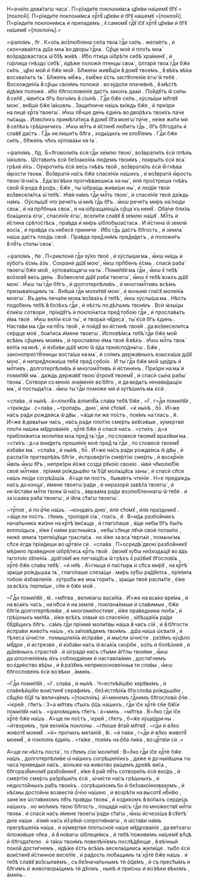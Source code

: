 Н=ача́ло девѧ́тагѡ часа̀ . П=рїиди́те поклони́мсѧ цр҃е́ви на́шемꙋ бг҃ꙋ =[покло́н̾]. П=рїиди́те поклони́мсѧ хрⷭ҇тꙋ̀ цр҃е́ви и҆ бг҃ꙋ на́шемꙋ =[покло́н̾]. П=рїиди́те поклони́мсѧ и҆ припаде́мъ , к̾ самомꙋ̀ гдⷭ҇ꙋ і҆с҃ꙋ хрⷭ҇тꙋ̀ цр҃е́ви и҆ бг҃ꙋ на́шемꙋ =[покло́нъ].=

=ѱало́мъ , п҃г . К=о́ль воз̾лю́блена се́ла твоѧ̀ гдⷭ҇и си́лъ . жела́етъ , и҆ скончава́етсѧ дш҃а моѧ̀ во дворы̀ гдⷭ҇нѧ . Срⷣце моѐ и҆ пло́ть моѧ̀ воз̾ра́довастасѧ ѡ҆́ бз҃ѣ жи́вѣ . И҆́бо пти́ца ѡ҆брѣ́те себѣ̀ хра́минꙋ , и҆ го́рлица гнѣздо̀ себѣ̀ , и҆дѣ́же положѝ птенцы̀ своѧ̀ , ѻ҆лтарѝ твоѧ̀ гдⷭ҇и бж҃е си́лъ , цр҃ю мо́й и҆ бж҃е мо́й . Бл҃же́ни живꙋ́щїи в̾ домꙋ̀ твое́мъ , в̾ вѣ́къ вѣ́ка восхва́лѧтъ тѧ̀ . Бл҃же́нъ мꙋ́жь , є҆мꙋ́же є҆́сть застꙋпле́нїе є҆гѡ̀ ѿ тебѐ . Восхожде́нїѧ в̾ срⷣцы свое́мъ положѝ . во ᲂу҆до́ли плаче́внѣ , в̾ мѣ́стѣ и҆дѣ́же положѝ . и҆́бо бл҃гослове́нїе да́стъ зако́нъ даѧ́и . По́йдꙋтъ ѿ си́лы в̾ си́лꙋ , ꙗ҆ви́тсѧ бг҃ъ богѡ́мъ в̾ сїѡ́нѣ . Гдⷭ҇и бж҃е си́лъ , ᲂу҆слы́ши мл҃твꙋ мою̀ , внꙋшѝ бж҃е і҆а́кѡвль . Защи́тниче на́шъ ви́ждь бж҃е , и҆ при́зри на лицѐ хрⷭ҇та̀ твоегѡ̀ . Ꙗ҆́кѡ лꙋ́чше де́нь є҆ди́нъ во дво́рѣхъ твои́хъ па́че ты́сѧщь . И҆зво́лихъ примѣта́тисѧ в̾ домꙋ̀ бг҃а моегѡ̀ па́че , не́же жи́ти мѝ в̾ се́лѣхъ грѣ́шничихъ . Ꙗ҆́кѡ млⷭ҇ть и҆ и҆́стинꙋ лю́битъ гдⷭ҇ь , бг҃ъ бл҃года́ть и҆ сла́вꙋ да́стъ . Гдⷭ҇ь не лиши́тъ бл҃га , ходѧ́щихъ не ѕло́бїемъ . Гдⷭ҇и бж҃е си́лъ , бл҃же́нъ чл҃къ ᲂу҆пова́ѧи на тѧ̀ .

=ѱало́мъ , п҃д . Б=л҃говоли́лъ є҆сѝ гдⷭ҇и зе́млю твою̀ , воз̾врати́лъ є҆сѝ плѣ́нъ і҆а́кѡвль . Ѡ҆ста́вилъ є҆сѝ без̾зако́нїѧ лю́демъ твои́мъ , покры́лъ є҆сѝ всѧ̀ грѣхѝ и҆́хъ . Оу҆кроти́лъ є҆сѝ ве́сь гнѣ́въ тво́й , воз̾врати́лъ є҆сѝ ѿ́ гнѣва ꙗ҆́рости твоеѧ̀ . Воз̾вратѝ на́съ бж҃е спасе́нїи на́шихъ , и҆ воз̾вратѝ ꙗ҆́рость твою̀ ѿ на́съ . Е҆да̀ во́ вѣки прогнѣ́ваешисѧ на ны̀ , и҆лѝ про́стреши гнѣ́въ сво́й ѿ́ рода в̾ ро́дъ ; Бж҃е , ты̀ ѡ҆бра́щь живи́ши ны̀ , и҆ лю́дїе твоѝ воз̾веселѧ́тсѧ ѡ҆ тебѣ̀ . Ꙗ҆вѝ на́мъ гдⷭ҇и млⷭ҇ть твою̀ , и҆ спасе́нїе твоѐ да́ждь на́мъ . Оу҆слы́шꙋ что̀ рече́тъ ѡ҆ мнѣ̀ гдⷭ҇ь бг҃ъ . ꙗ҆́кѡ рече́тъ ми́ръ на́ люди своѧ̀ , и҆ на прпⷣбныѧ своѧ̀ , и҆ на ѡ҆браща́ющїѧ срⷣца̀ къ немꙋ̀ . Ѻ҆ба́че бли́зъ боѧ́щихсѧ є҆гѡ̀ , спасе́нїе є҆гѡ̀ , всели́ти сла́вꙋ в̾ зе́млю на́шꙋ . Млⷭ҇ть и҆ и҆́стина срѣто́стѣсѧ , пра́вда и҆ ми́ръ ѡ҆блобыза́стасѧ . И҆ и҆́стина ѿ землѝ восїѧ̀ , и҆ пра́вда съ небесѐ прини́че . И҆́бо гдⷭ҇ь да́стъ бл҃гость , и҆ землѧ̀ на́ша да́стъ пло́дъ сво́й . Пра́вда пред̾ ни́мъ пред̾и́детъ , и҆ положи́тъ в̾ пꙋ́ть стопы̀ своѧ̀ .

=ѱало́мъ , п҃е . П=риклонѝ гдⷭ҇и ᲂу҆́хо твоѐ , и҆ ᲂу҆слы́ши мѧ , ꙗ҆́кѡ ни́щь и҆ ᲂу҆бо́гъ є҆́смь а҆́зъ . Сохранѝ дш҃ꙋ мою̀ , ꙗ҆́кѡ прпⷣбенъ є҆́смь . спасѝ раба̀ твоегѡ̀ бж҃е мо́й , ᲂу҆пова́ющагѡ на тѧ̀ . Поми́лꙋй мѧ гдⷭ҇и , ꙗ҆́кѡ к̾ тебѣ̀ воз̾зовꙋ̀ ве́сь де́нь . Воз̾веселѝ дш҃ꙋ раба̀ твоегѡ̀ , ꙗ҆́кѡ к̾ тебѣ̀ взѧ́хъ дш҃ꙋ мою̀ . Ꙗ҆́кѡ ты̀ гдⷭ҇и бл҃гъ , и҆ долготерпѣли́въ , и҆ многомлⷭ҇тивъ всѣ́мъ призыва́ющимъ тѧ̀ . Внꙋшѝ гдⷭ҇и моли́твꙋ мою̀ , и҆ воньмѝ гла́сꙋ моле́нїѧ моегѡ̀ . Въ де́нь печа́ли моеѧ̀ воз̾ва́хъ к̾ тебѣ̀ , ꙗ҆́кѡ ᲂу҆слы́ша мѧ . Нѣ́сть подо́бенъ тебѣ̀ в̾ бо́зѣхъ гдⷭ҇и , и҆ нѣ́сть по дѣ́лѡмъ твои́мъ . Всѝ ꙗ҆зы́цы є҆ли́кѡ сотворѝ , прїи́дꙋтъ и҆ покло́нѧтсѧ пред̾ тобо́ю гдⷭ҇и , и҆ просла́вѧтъ и҆́мѧ твоѐ . Ꙗ҆́кѡ ве́лїи є҆сѝ ты̀ , и҆ творѧ́и чꙋдеса̀ , ты̀ є҆сѝ бг҃ъ є҆ди́нъ . Наста́ви мѧ гдⷭ҇и на пꙋ́ть тво́й , и҆ пойдꙋ̀ во и҆́стинѣ твое́й . да воз̾весели́тсѧ се́рдце моѐ , боѧ́тисѧ и҆́мене твоегѡ̀ . И҆сповѣ́мсѧ тебѣ̀ гдⷭ҇и бж҃е мо́й всѣ́мъ срⷣцемъ мои́мъ , и҆ просла́влю и҆́мѧ твоѐ в̾ вѣ́къ . Ꙗ҆́кѡ млⷭ҇ть твоѧ̀ ве́лїѧ на мнѣ̀ , и҆ и҆зба́ви дш҃ꙋ мою̀ ѿ а҆́да преи҆спо́днѧгѡ . Бж҃е , законопрестꙋ́пницы воста́ша на мѧ̀ , и҆ со́нмъ держа́вныхъ взыска́ша дш҃ꙋ мою̀ , и҆ непред̾ложи́ша тебѐ пред̾ собо́ю . И҆ ты̀ гдⷭ҇и бж҃е мо́й ще́дръ и҆ млⷭ҇тивъ , долготерпѣли́въ и҆ многомлⷭ҇тивъ и҆ и҆́стиненъ . При́зри на мѧ̀ и҆ поми́лꙋй мѧ̀ . да́ждь держа́вꙋ твою̀ ѻ҆́трокꙋ твоемꙋ̀ , и҆ спасѝ сы́на рабы̀ твоеѧ̀ . Сотворѝ со мно́ю зна́менїе во́ бл҃го , и҆ да ви́дѧтъ ненави́дѧщїи мѧ̀ , и҆ постыдѧ́тсѧ . ꙗ҆́кѡ ты̀ гдⷭ҇и помо́же мѝ и҆ ᲂу҆тѣ́шилъ мѧ є҆сѝ .

=сла́ва , и҆ ны́нѣ . а҆=ллилꙋ́їѧ а҆ллилꙋ́їѧ сла́ва тебѣ̀ бж҃е , =гⷤ . г=дⷭ҇и поми́лꙋй , =три́жды . с=ла́ва , ~тропа́рь , дню̀ , и҆лѝ ст҃о́мꙋ . =и҆ ны́нѣ , боⷢ҇ . И҆́=же на́съ ра́ди рожде́исѧ ѿ дв҃ы . =а҆́ще ли же по́стъ , пое́мъ на́ гласъ , и҃ . И҆́=же в̾ девѧ́тыи ча́съ , на́съ ра́ди пло́тїю сме́рть вкꙋси́выи , ᲂу҆мертвѝ пло́ти на́шеѧ мꙋдрова́нїе , хрⷭ҇тѐ бж҃е и҆ спасѝ на́съ . =сти́хъ : д=а прибли́житсѧ моли́тва моѧ̀ пред̾ тѧ̀ гдⷭ҇и , по словесѝ твоемꙋ̀ вразꙋми́ мѧ . =сти́хъ : д=а вни́детъ проше́нїе моѐ пред̾ тѧ̀ гдⷭ҇и , по словесѝ твоемꙋ̀ и҆зба́ви мѧ̀ . =сла́ва , и҆ ны́нѣ , боⷢ҇ . И҆́=же на́съ ра́ди рожде́исѧ ѿ дв҃ы , и҆ распѧ́тїе претерпѣ́въ бл҃гі́и , и҆спрове́ргїи сме́ртїю сме́рть , и҆ воскрⷭ҇нїе ꙗ҆́вль ꙗ҆́кѡ бг҃ъ , непре́зри и҆́хже созда̀ рꙋко́ю свое́ю . ꙗ҆вѝ чл҃колю́бїе своѐ млⷭ҇тиве . прїимѝ ро́ждьшꙋю тѧ̀ бцⷣꙋ молѧ́щꙋсѧ заны̀ , и҆ спасѝ сп҃се на́шъ лю́ди согрѣ́ш̾шїѧ . А҆́=ще ли по́стъ , быва́етъ чте́нїе . Н=е преда́ждь на́съ до конца̀ , и҆́мене твоегѡ̀ ра́ди , и҆ неразорѝ завѣ́та твоегѡ̀ , и҆ не ѿста́ви млⷭ҇ти твоеѧ̀ ѿ на́съ , а҆враа́ма ра́ди возлю́бленнагѡ ѿ тебѐ . и҆ за і҆саа́ка раба̀ твоегѡ̀ , и҆ і҆и҃лѧ ст҃а́гѡ твоегѡ̀ .

~трⷭ҇то́е , и҆ по ѻ҆́ч҃е на́шъ . ~конда́къ дню̀ , и҆лѝ ст҃о́мꙋ , и҆лѝ пра́здникꙋ . =а҆́ще ли по́стъ . гл҃емъ , тропарѝ сїѧ̀ , гла́съ , и҃ . В=и́дѧ разбо́йникъ нача́льника жи́зни на крⷭ҇тѣ̀ ви́сѧща , и҆ глаго́лаше , а҆́ще небы̀ бг҃ъ бы́лъ вопло́щьсѧ , и҆́же с̾ на́ми распны́исѧ , небы̀ сл҃нце лꙋчѝ своѝ потаи́ло , нижѐ землѧ̀ трепе́щꙋщи трѧсла́сѧ . но и҆́же за всѧ̀ терпѧ́и , помѧни́ мѧ сп҃се є҆гда̀ прїи́деши во црⷭ҇твїи сѝ . =сла́ва . П=осредѣ̀ двою̀ разбо́йникꙋ мѣ́рило пра́ведное ѡ҆брѣ́тесѧ крⷭ҇тъ тво́й . ѻ҆́вомꙋ ᲂу҆́бѡ низ̾ходѧ́щꙋ во а҆́дъ тѧгото́ю хꙋле́нїѧ . дрꙋго́мꙋ же легча́щꙋсѧ ѿ грѣ́хъ к̾ ра́зꙋмꙋ бг҃осло́вїѧ , хрⷭ҇тѐ бж҃е сла́ва тебѣ̀ . =и҆ нн҃ѣ . А҆́=гньца и҆ па́стырѧ и҆ сп҃са ми́рꙋ , на крⷭ҇тѣ̀ зрѧ́щи ро́ждьшаѧ тѧ̀ , глаго́лаше слезѧ́щи . ми́ръ ᲂу҆́бѡ ра́дꙋетсѧ , прїе́млѧ тобо́ю и҆збавле́нїе . ᲂу҆тро́ба же моѧ̀ гори́тъ , зрѧ́щи твоѐ распѧ́тїе , є҆́же за всѣ́хъ терпи́ши , сн҃е и҆ бж҃е мо́й .

~Гдⷭ҇и поми́лꙋй , м҃ . =мл҃тва , вели́кагѡ васи́лїѧ . И҆́=же на всѧ́ко вре́мѧ , и҆ на всѧ́къ ча́съ , на́ нб҃си и҆ на землѝ , покланѧ́емыи и҆ сла́вимыи , бж҃е бл҃гі́и долготерпѣли́ве , и҆ многоми́лостиве , и҆́же пра́ведники любѧ̀ , и҆ грѣ́шныхъ ми́лꙋѧ , и҆́же всѣ́хъ зовы́и ко спасе́нїю , ѡ҆бѣща́нїѧ ра́ди бꙋ́дꙋщихъ бл҃гъ . са́мъ гдⷭ҇и прїимѝ моли́твы на́ша в̾ ча́съ сі́й , и҆ в̾ бл҃гости и҆спра́ви живо́тъ на́шъ , къ за́повѣдемъ твои́мъ . дш҃а на́ша ѡ҆свѧтѝ , и҆ тѣлеса̀ ѡ҆чи́сти . помышле́нїѧ и҆спра́ви , и҆ мы́сли ѡ҆чи́сти . ра́зꙋмъ ᲂу҆цѣло мꙋ́дри , и҆ и҆стрезвѝ , и҆ и҆зба́ви на́съ ѿ всѧ́кїѧ ско́рби , ѕо́лъ и҆ болѣ́зней , и҆ дш҃е́вныхъ страсте́й . и҆ ѡ҆градѝ на́съ ст҃ы́ми а҆́гг҃лы твои́ми , ꙗ҆́кѡ да ѡ҆полче́нїемъ и҆́хъ соблюда́еми и҆ наставлѧ́еми , дости́гнемъ во є҆ди́нство вѣ́ры , и҆ в̾ ра́зꙋмъ неприкоснове́нныѧ ти сла́вы , ꙗ҆́кѡ бл҃гослове́нъ є҆сѝ во́ вѣки , а҆ми́нь .

~Гдⷭ҇и поми́лꙋй , =гⷤ . сла́ва , и҆ ны́нѣ . Ч=естнѣ́йшꙋю херꙋви́мъ , и҆ сла́внѣйшꙋю вои́стинꙋ серафи́мъ , без̾ и҆стлѣ́нїѧ бг҃а сло́ва ро́ждьшꙋю , сꙋ́щꙋю бцⷣꙋ тѧ̀ велича́емъ =[покло́нъ]. и҆́=менемъ гдⷭ҇нимъ бл҃гословѝ ѻ҆́ч҃е . =і҆єре́й , гл҃етъ : З=а мл҃твъ ст҃ы́хъ ѻ҆ц҃ъ на́шихъ , гдⷭ҇и і҆с҃е хрⷭ҇тѐ сн҃е бж҃їи поми́лꙋй на́съ . =ѱало́мщикъ гл҃етъ : а҆=ми́нь . =мл҃тва . В=лⷣко гдⷭ҇и і҆с҃е хрⷭ҇тѐ бж҃е на́шъ . А҆́=ще ли по́стъ , і҆єре́й , гл҃етъ , б=ж҃е ᲂу҆ще́дри ны . ~и҆твори́мъ , трѝ вели́кїѧ покло́ны . ~гл҃юше в̾та́й мл҃твꙋ . ~гдⷭ҇и и҆ влⷣко животꙋ̀ моемꙋ̀ . =и҆= про́чихъ мета́нїй , в҃і . =и҆ па́ки , г=дⷭ҇и и҆ влⷣко животꙋ̀ моемꙋ̀ , и҆ покло́нъ є҆ди́нъ . =та́же , пое́мъ на ѻ҆́ба ли́ка , во црⷭ҇твїи сѝ .=

А҆́=ще ли нѣ́сть поста̀ , то гл҃емъ сїю̀ моли́твꙋ : В=лⷣко гдⷭ҇и і҆с҃е хрⷭ҇тѐ бж҃е на́шъ , долготерпѣли́ве ѡ҆ на́шихъ согрѣше́нїихъ , да́же и҆ до ны́нѣшнѧ гѡ часа̀ приведы́и на́съ , во́ньже на животво рѧ́щемъ дре́вѣ ви́сѧ , бл҃горазꙋ́мномꙋ разбо́йникꙋ , и҆́же в̾ ра́й пꙋ́ть сотвори́лъ є҆сѝ вхо́дъ , и҆ сме́ртїю сме́рть раз̾рꙋши́лъ є҆сѝ , ѡ҆чи́сти на́съ грѣ́шныхъ , и҆ недосто́йныхъ ра́бъ твои́хъ . согрѣши́хомъ бо и҆ без̾зако́нновахомъ , и҆ нѣ́смы досто́йни возвестѝ ѻ҆́чїю на́шею , и҆ возрѣ́ти на высотꙋ̀ нбⷭ҇нꙋю , зане́ же ѡ҆ста́вихомъ пꙋ́ть пра́вды твоеѧ̀ , и҆ ходи́хомъ в̾ во́лѧхъ серде́цъ на́шихъ . но мо́лимъ твою̀ бл҃гость , пощадѝ на́съ гдⷭ҇и по мно́жествꙋ млⷭ҇ти твоеѧ̀ . и҆ спасѝ на́съ и҆́мене твоегѡ̀ ра́ди ст҃а́гѡ , ꙗ҆́кѡ и҆счезо́ша в̾ сꙋетѣ̀ дні́е на́ши . и҆змѝ на́съ и҆з̾ рꙋкѝ сопроти́внагѡ , и҆ ѡ҆ста́ви на́мъ прегрѣше́нїѧ на́ша , и҆ ᲂу҆мертвѝ плотьско́е на́ше мꙋдрова́нїе , да ве́тхагѡ ѿложи́вше чл҃ка , и҆ в̾ но́вагѡ ѡ҆блеце́мсѧ , и҆ тебѣ̀ поживе́мъ на́шемꙋ влⷣцѣ и҆ бл҃года́телю . и҆ та́кѡ твои́мъ повелѣ́нїемъ послѣ́дꙋюще , в̾ вѣ́чный поко́й дости́гнемъ , и҆дѣ́же є҆́сть всѣ́мъ веселѧ́щимсѧ жили́ще . ты́бо є҆сѝ вои́стинꙋ и҆́стинное весе́лїе , и҆ ра́дость лю́бѧщимъ тѧ̀ хрⷭ҇тѐ бж҃е на́шъ . и҆ тебѣ̀ сла́вꙋ воз̾сыла́емъ , съ без̾нача́льнымъ тѝ ѻ҆ц҃е́мъ , и҆ съ прест҃ы́мъ и҆ бл҃ги́мъ и҆ животворѧ́щимъ тѝ дх҃омъ , ны́нѣ и҆ при́снѡ и҆ во́ вѣки вѣко́мъ , а҆ми́нь .

